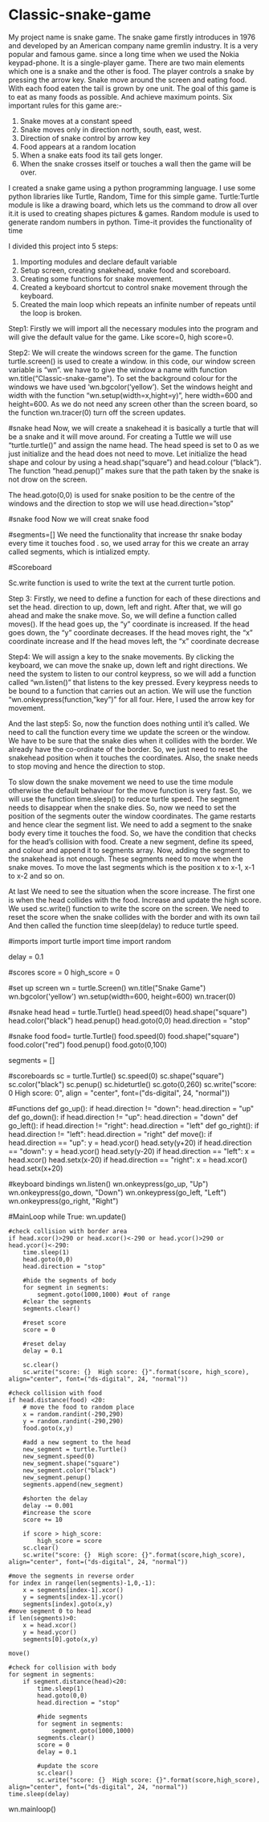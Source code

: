 # Classic-snake-game

My project name is snake game. 
The snake game firstly introduces in 1976 and developed by an American company name gremlin industry.
It is a very popular and famous game. since a long time when we used the Nokia keypad-phone.
It is a single-player game. There are two main elements which one is a snake and the other is food.
The player controls a snake by pressing the arrow key. Snake move around the screen and eating food.
With each food eaten the tail is grown by one unit. The goal of this game is to eat as many foods as possible. And achieve maximum points.
Six important rules for this game are:-
1. Snake moves at a constant speed
2. Snake moves only in direction north, south, east, west.
3. Direction of snake control by arrow key 
4. Food appears at a random location 
5. When a snake eats food its tail gets longer.
6. When the snake crosses itself or touches a wall then the game will be over.

I created a snake game using a python programming language. I use some python libraries like 
Turtle, Random, Time for this simple game.
Turtle:Turtle module is like a drawing board, which lets us the command to drow all over it.it is used to creating shapes pictures & games. Random module is used to generate random numbers in python. Time-it provides the functionality of time
 
I divided this project into 5 steps:
1. Importing modules and declare default variable
2. Setup screen, creating snakehead, snake food and scoreboard.
3. Creating some functions for snake movement.
4. Created a keyboard shortcut to control snake movement through the keyboard.
5. Created the main loop which repeats an infinite number of repeats until the loop is broken.







Step1:
Firstly we will import all the necessary modules into the program and will give the default value for the game. Like score=0, high score=0.

Step2:
We will create the windows screen for the game. 
The function turtle.screen() is used to create a window. 
in this code, our window screen variable is “wn”.
we have to give the window a name with function wn.title(“Classic-snake-game”). 
To set the background colour for the windows we have used ‘wn.bgcolor(‘yellow’).
Set the windows height and width with the function “wn.setup(width=x,hight=y)”, here width=600 and height=600.
As we do not need any screen other than the screen board, so the function wn.tracer(0) turn off the screen updates.

#snake head
Now, we will create a snakehead it is basically a turtle that will be a snake and it will move around.
For creating a Tuttle we will use “turtle.turtle()” and assign the name head.
The head speed is set to 0 as we just initialize and the head does not need to move.
Let initialize the head shape and colour by using a head.shap(“square”) and head.colour (“black”).
The function “head.penup()” makes sure that the path taken by the snake is not drow on the screen.

The head.goto(0,0) is used for snake position to be the centre of the windows and the direction to stop we will use head.direction=”stop” 

#snake food
Now we will creat snake food 





#segments=[]
We need the functionality that increase thr snake boday every time it touches food . so, we used array for this we create an array called segments, which is intialized empty.


#Scoreboard 

Sc.write function is used to write the text at the current turtle potion.

Step 3:
Firstly, we need to define a function for each of these directions and set the head. direction to up, down, left and right.
After that, we will go ahead and make the snake move.
So, we will define a function called moves().
If the head goes up, the “y” coordinate is increased.
If the head goes down, the “y” coordinate decreases.
If the head moves right, the “x” coordinate increase and 
If the head moves left, the “x” coordinate decrease


Step4:
We will assign a key to the snake movements.
By clicking the keyboard, we can move the snake up, down left and right directions.
We need the system to listen to our control keypress, so we will add a function called “wn.listen()” that listens to the key pressed.
Every keypress needs to be bound to a function that carries out an action.
We will use the function “wn.onkeypress(function,”key”)” for all four.
Here, I used the arrow key for movement.



And the last step5:
So, now the function does nothing until it’s called. We need to call the function every time we update the screen or the window.
We have to be sure that the snake dies when it collides with the border. We already have the co-ordinate of the border. So, we just need to reset the snakehead position when it touches the coordinates. Also, the snake needs to stop moving and hence the direction to stop.

To slow down the snake movement we need to use the time module otherwise the default behaviour for the move function is very fast. So, we will use the function time.sleep() to reduce turtle speed. The segment needs to disappear when the snake dies.
So, now we need to set the position of the segments outer the window coordinates. The game restarts and hence clear the segment list. 
 We need to add a segment to the snake body every time it touches the food. So, we have the condition that checks for the head’s collision with food.
Create a new segment, define its speed, and colour and append it to segments array.
Now, adding the segment to the snakehead is not enough. These segments need to move when the snake moves. 
To move the last segments which is the position x to x-1, x-1 to x-2 and so on.

At last 
We need to see the situation when the score increase. The first one is when the head collides with the food. Increase and update the high score.
We used sc.write() function to write the score on the screen.
We need to reset the score when the snake collides with the border and with its own tail
And then called the function time sleep(delay) to reduce turtle speed.




#imports
import turtle
import time
import random

delay = 0.1

#scores
score = 0
high_score = 0

#set up screen
wn = turtle.Screen()
wn.title("Snake Game")
wn.bgcolor('yellow')
wn.setup(width=600, height=600)
wn.tracer(0)

#snake head
head = turtle.Turtle()
head.speed(0)
head.shape("square")
head.color("black")
head.penup()
head.goto(0,0)
head.direction = "stop"

#snake food
food= turtle.Turtle()
food.speed(0)
food.shape("square")
food.color("red")
food.penup()
food.goto(0,100)

segments = []

#scoreboards
sc = turtle.Turtle()
sc.speed(0)
sc.shape("square")
sc.color("black")
sc.penup()
sc.hideturtle()
sc.goto(0,260)
sc.write("score: 0  High score: 0", align = "center", font=("ds-digital", 24, "normal"))

#Functions
def go_up():
    if head.direction != "down":
        head.direction = "up"
def go_down():
    if head.direction != "up":
        head.direction = "down"
def go_left():
    if head.direction != "right":
        head.direction = "left"
def go_right():
    if head.direction != "left":
        head.direction = "right"
def move():
    if head.direction == "up":
        y = head.ycor()
        head.sety(y+20)
    if head.direction == "down":
        y = head.ycor()
        head.sety(y-20)
    if head.direction == "left":
        x = head.xcor()
        head.setx(x-20)
    if head.direction == "right":
        x = head.xcor()
        head.setx(x+20)

#keyboard bindings
wn.listen()
wn.onkeypress(go_up, "Up")
wn.onkeypress(go_down, "Down")
wn.onkeypress(go_left, "Left")
wn.onkeypress(go_right, "Right")

#MainLoop
while True:
    wn.update()

    #check collision with border area
    if head.xcor()>290 or head.xcor()<-290 or head.ycor()>290 or head.ycor()<-290:
        time.sleep(1)
        head.goto(0,0)
        head.direction = "stop"

        #hide the segments of body
        for segment in segments:
            segment.goto(1000,1000) #out of range
        #clear the segments
        segments.clear()

        #reset score
        score = 0

        #reset delay
        delay = 0.1

        sc.clear()
        sc.write("score: {}  High score: {}".format(score, high_score), align="center", font=("ds-digital", 24, "normal"))

    #check collision with food
    if head.distance(food) <20:
        # move the food to random place
        x = random.randint(-290,290)
        y = random.randint(-290,290)
        food.goto(x,y)

        #add a new segment to the head
        new_segment = turtle.Turtle()
        new_segment.speed(0)
        new_segment.shape("square")
        new_segment.color("black")
        new_segment.penup()
        segments.append(new_segment)

        #shorten the delay
        delay -= 0.001
        #increase the score
        score += 10

        if score > high_score:
            high_score = score
        sc.clear()
        sc.write("score: {}  High score: {}".format(score,high_score), align="center", font=("ds-digital", 24, "normal")) 

    #move the segments in reverse order
    for index in range(len(segments)-1,0,-1):
        x = segments[index-1].xcor()
        y = segments[index-1].ycor()
        segments[index].goto(x,y)
    #move segment 0 to head
    if len(segments)>0:
        x = head.xcor()
        y = head.ycor()
        segments[0].goto(x,y)

    move()

    #check for collision with body
    for segment in segments:
        if segment.distance(head)<20:
            time.sleep(1)
            head.goto(0,0)
            head.direction = "stop"

            #hide segments
            for segment in segments:
                segment.goto(1000,1000)
            segments.clear()
            score = 0
            delay = 0.1

            #update the score     
            sc.clear()
            sc.write("score: {}  High score: {}".format(score,high_score), align="center", font=("ds-digital", 24, "normal"))
    time.sleep(delay)
wn.mainloop()  
